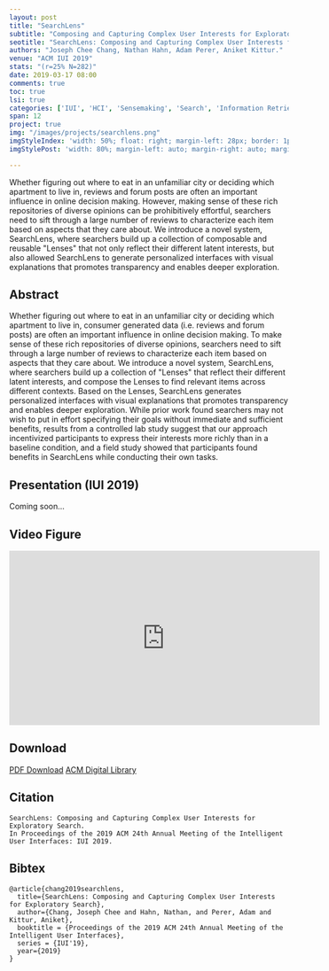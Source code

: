 ```yaml
---
layout: post
title: "SearchLens"
subtitle: "Composing and Capturing Complex User Interests for Exploratory Search"
seotitle: "SearchLens: Composing and Capturing Complex User Interests for Exploratory Search"
authors: "Joseph Chee Chang, Nathan Hahn, Adam Perer, Aniket Kittur."
venue: "ACM IUI 2019"
stats: "(r=25% N=282)"
date: 2019-03-17 08:00
comments: true
toc: true
lsi: true
categories: ['IUI', 'HCI', 'Sensemaking', 'Search', 'Information Retrieval']
span: 12
project: true
img: "/images/projects/searchlens.png"
imgStyleIndex: 'width: 50%; float: right; margin-left: 28px; border: 1px solid lightgray;'
imgStylePost: 'width: 80%; margin-left: auto; margin-right: auto; margin-top: 28px; border: 1px solid lightgray;'

---
```



Whether figuring out where to eat in an unfamiliar city or deciding which
apartment to live in, reviews and forum posts are often an important influence
in online decision making.  However, making sense of these rich repositories of
diverse opinions can be prohibitively effortful, searchers need to sift through
a large number of reviews to characterize each item based on aspects that they
care about. We introduce a novel system, SearchLens, where searchers build up a
collection of composable and reusable "Lenses" that not only reflect their
different latent interests, but also allowed SearchLens to generate
personalized interfaces with visual explanations that promotes transparency and
enables deeper exploration.


<!--more-->

Abstract
----------------------
Whether figuring out where to eat in an unfamiliar city or deciding which
apartment to live in, consumer generated data (i.e. reviews and forum posts)
are often an important influence in online decision making. To make sense of
these rich repositories of diverse opinions, searchers need to sift through a
large number of reviews to characterize each item based on aspects that they
care about. We introduce a novel system, SearchLens, where searchers build up a
collection of "Lenses" that reflect their different latent interests, and
compose the Lenses to find relevant items across different contexts. Based on
the Lenses, SearchLens generates personalized interfaces with visual
explanations that promotes transparency and enables deeper exploration. While
prior work found searchers may not wish to put in effort specifying their goals
without immediate and sufficient benefits, results from a controlled lab study
suggest that our approach incentivized participants to express their interests
more richly than in a baseline condition, and a field study showed that
participants found benefits in SearchLens while conducting their own tasks.


Presentation (IUI 2019)
----------------------
Coming soon...


Video Figure
----------------------
<iframe width="560" height="315" src="https://www.youtube.com/embed/dXcTtHMa2DQ?rel=0" frameborder="0" allowfullscreen></iframe>
         

Download
----------------------
<a class="btn btn-default" href="/images/papers/searchlens.pdf" target='_blank' onclick="_gaq.push(['_trackEvent', 'Paper', 'SearchLens', 'PDF']);" role="button">PDF Download</a>
<a class="btn btn-default" href="https://dl.acm.org/citation.cfm?id=3302321" target='_blank' onclick="_gaq.push(['_trackEvent', 'Paper', 'SearchLens', 'ACM']);"  role="button">ACM Digital Library</a>


Citation
----------------------
```
SearchLens: Composing and Capturing Complex User Interests for Exploratory Search.
In Proceedings of the 2019 ACM 24th Annual Meeting of the Intelligent User Interfaces: IUI 2019.
```

Bibtex
----------------------
```
@article{chang2019searchlens,
  title={SearchLens: Composing and Capturing Complex User Interests for Exploratory Search},
  author={Chang, Joseph Chee and Hahn, Nathan, and Perer, Adam and Kittur, Aniket},
  booktitle = {Proceedings of the 2019 ACM 24th Annual Meeting of the Intelligent User Interfaces},
  series = {IUI'19},
  year={2019}
}
```

